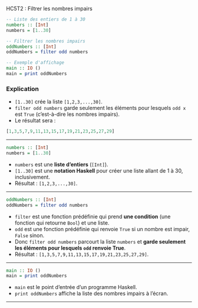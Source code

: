 HC5T2 : Filtrer les nombres impairs

```haskell
-- Liste des entiers de 1 à 30
numbers :: [Int]
numbers = [1..30]

-- Filtrer les nombres impairs
oddNumbers :: [Int]
oddNumbers = filter odd numbers

-- Exemple d'affichage
main :: IO ()
main = print oddNumbers
```

### Explication

* `[1..30]` crée la liste `[1,2,3,...,30]`.
* `filter odd numbers` garde seulement les éléments pour lesquels `odd x` est `True` (c’est-à-dire les nombres impairs).
* Le résultat sera :

```haskell
[1,3,5,7,9,11,13,15,17,19,21,23,25,27,29]
```

---

```haskell
numbers :: [Int]
numbers = [1..30]
```

* `numbers` est une **liste d’entiers** (`[Int]`).
* `[1..30]` est une **notation Haskell** pour créer une liste allant de 1 à 30, inclusivement.
* Résultat : `[1,2,3,...,30]`.

---

```haskell
oddNumbers :: [Int]
oddNumbers = filter odd numbers
```

* `filter` est une fonction prédéfinie qui prend **une condition** (une fonction qui retourne `Bool`) et une liste.
* `odd` est une fonction prédéfinie qui renvoie `True` si un nombre est impair, `False` sinon.
* Donc `filter odd numbers` parcourt la liste `numbers` et **garde seulement les éléments pour lesquels `odd` renvoie True**.
* Résultat : `[1,3,5,7,9,11,13,15,17,19,21,23,25,27,29]`.

---

```haskell
main :: IO ()
main = print oddNumbers
```

* `main` est le point d’entrée d’un programme Haskell.
* `print oddNumbers` affiche la liste des nombres impairs à l’écran.

---
